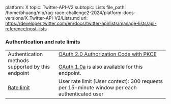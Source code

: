 platform: X
topic: Twitter-API-V2
subtopic: Lists
file_path: /home/bhuang/nlp/rag-race-challenge2-2024/platform-docs-versions/X_Twitter-API-V2/Lists.md
url: https://developer.twitter.com/en/docs/twitter-api/lists/manage-lists/api-reference/post-lists

### Authentication and rate limits

|     |     |
| --- | --- |
| Authentication methods  <br>supported by this endpoint | [OAuth 2.0 Authorization Code with PKCE](https://developer.twitter.com/en/docs/authentication/oauth-2-0/authorization-code "This method allows an authorized app to act on behalf of the user, as the user. It is typically used to access or post public information for a specific user, and it us useful when your app needs to be aware of the relationship between a user and what this endpoint returns. Click to learn how to authenticate with OAuth 2.0 Authorization Code with PKCE.")<br><br>[OAuth 1.0a](https://developer.twitter.com/en/docs/authentication/oauth-1-0a) is also available for this endpoint. |
| [Rate limit](https://developer.twitter.com/en/docs/rate-limits) | User rate limit (User context): 300 requests per 15-minute window per each authenticated user |